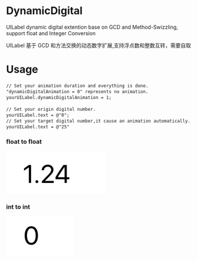 # DynamicDigital
UILabel dynamic digital extention base on GCD and Method-Swizzling,
support float and Integer Conversion

UILabel 基于 GCD 和方法交换的动态数字扩展,支持浮点数和整数互转，需要自取

# Usage
```
// Set your animation duration and everything is done. "dynamicDigitalAnimation = 0" represents no animation.
yourUILabel.dynamicDigitalAnimation = 1; 

// Set your origin digital number.
yourUILabel.text = @"0";
// Set your target digital number,it cause an animation automatically.
yourUILabel.text = @"25"
```

### float to float
![img](https://github.com/hon-key/DynamicDigital/blob/master/float-float..gif)

### int to int
![img](https://github.com/hon-key/DynamicDigital/blob/master/int-int.gif)
